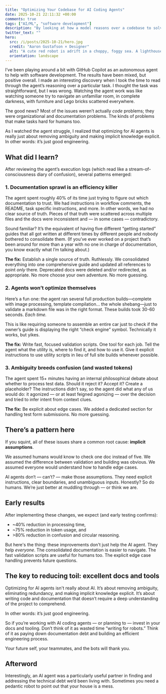 ```yaml
---
title: "Optimizing Your Codebase for AI Coding Agents"
date: 2025-10-21 22:11:32 +00:00
comments: true
tags: ["AI/ML", "software development"]
description: "By looking at how a model reasons over a codebase to solve tasks, I found ways to help it — as well as the human engineers working in the same project — reduce wasted time."
twitter_text: ""
hero:
  src: /i/posts/2025-10-21/hero.jpg
  credit: "Aaron Gustafson × Designer"
  alt: "A cute red robot is adrift in a choppy, foggy sea. A lighthouse on a cliff in the distance is beaming light across the sea, creating a safe, clear path to a nearby shore. The robot is steering the boat toward shore, following the path through the fog created by the lighthouse. Vintage travel poster aesthetic."
  orientation: landscape
---
```


I’ve been playing around a bit with GitHub Copilot as an autonomous agent to help with software development. The results have been mixed, but positive overall. I made an interesting discovery when I took the time to read through the agent’s reasoning over a particular task. I thought the task was straightforward, but I was wrong. Watching the agent work was like watching someone try to navigate an unfamiliar room, in complete darkness, with furniture and Lego bricks scattered everywhere.

<!-- more -->

The good news? Most of the issues weren’t actually *code* problems; they were organizational and documentation problems. The kinds of problems that make tasks hard for humans too.

As I watched the agent struggle, I realized that optimizing for AI agents is really just about removing ambiguity and making implicit knowledge explicit. In other words: it’s just good engineering.

## What did I learn?

After reviewing the agent’s execution logs (which read like a stream-of-consciousness diary of confusion), several patterns emerged:

### 1. **Documentation sprawl is an efficiency killer**

The agent spent roughly 40% of its time just trying to figure out which documentation to trust. We had instructions in workflow comments, the README, task specific instructions, and more. In other words, we had no clear source of truth. Pieces of that truth were scattered across multiple files and the docs were inconsistent and — in some cases — contradictory.

Sound familiar? It’s the equivalent of having five different “getting started” guides that all got written at different times by different people and nobody bothered to consolidate them. (If you’ve ever worked on a project that’s been around for more than a year with no one in charge of documentation, you know exactly what I’m talking about.)

**The fix:** Establish a single source of truth. Ruthlessly. We consolidated everything into one comprehensive guide and updated all references to point *only* there. Deprecated docs were deleted and/or redirected, as appropriate. No more choose your own adventure. No more guessing.

### 2. **Agents won’t optimize themselves**

Here’s a fun one: the agent ran several full production builds—complete with image processing, template compilation… the whole shebang—just to validate a markdown file was in the right format. These builds took 30-60 seconds. *Each time.* 

This is like requiring someone to assemble an entire car just to check if the owner’s guide is displaying the right “check engine” symbol. Technically it works, but yikes.

**The fix:** Write fast, focused validation scripts. One tool for each job. Tell the agent what the utility is, where to find it, and how to use it. Give it explicit instructions to use utility scripts in lieu of full site builds whenever possible.

### 3. **Ambiguity breeds confusion (and wasted tokens)**

The agent spent 15+ minutes having an internal philosophical debate about whether to process test data. Should it reject it? Accept it? Create a placeholder? The instructions didn’t say, so the agent did what any of us would do: it agonized — or at least feigned agonizing — over the decision and tried to infer intent from context clues.

**The fix:** Be explicit about edge cases. We added a dedicated section for handling test form submissions. No more guessing.

## There’s a pattern here

If you squint, all of these issues share a common root cause: **implicit assumptions**.

We assumed humans would know to check one doc instead of five. We assumed the difference between validation and building was obvious. We assumed everyone would understand how to handle edge cases.

AI agents don‘t — can’t? — make those assumptions. They need explicit instructions, clear boundaries, and unambiguous inputs. Honestly? So do humans. We’re just better at muddling through — or think we are.

## Early results

After implementing these changes, we expect (and early testing confirms):

- ~40% reduction in processing time,
- ~75% reduction in token usage, and
- &gt;80% reduction in confusion and circular reasoning.

But here's the thing: these improvements don't just help the AI agent. They help *everyone*. The consolidated documentation is easier to navigate. The fast validation scripts are useful for humans too. The explicit edge case handling prevents future questions.

## The key to reducing toil: excellent docs and tools

Optimizing for AI agents isn't really about AI. It’s about removing ambiguity, eliminating redundancy, and making implicit knowledge explicit. It’s about writing code and documentation that doesn’t require a deep understanding of the project to comprehend.

In other words: it’s just good engineering.

So if you’re working with AI coding agents — or planning to — invest in your docs and tooling. Don’t think of it as wasted time “writing for robots.” Think of it as paying down documentation debt and building an efficient engineering process.

Your future self, your teammates, and the bots will thank you.

## Afterword

Interestingly, an AI agent was a particularly useful partner in finding and addressing the technical debt we’d been living with. Sometimes you need a pedantic robot to point out that your house is a mess.